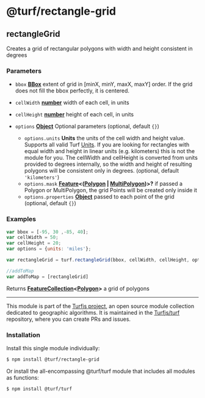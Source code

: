 # @turf/rectangle-grid

<!-- Generated by documentation.js. Update this documentation by updating the source code. -->

## rectangleGrid

Creates a grid of rectangular polygons with width and height consistent in degrees

### Parameters

*   `bbox` **[BBox][1]** extent of grid in \[minX, minY, maxX, maxY] order.  If the grid does not fill the bbox perfectly, it is centered.
*   `cellWidth` **[number][2]** width of each cell, in units
*   `cellHeight` **[number][2]** height of each cell, in units
*   `options` **[Object][3]** Optional parameters (optional, default `{}`)

    *   `options.units` **Units** the units of the cell width and height value.
        Supports all valid Turf [Units][4].
        If you are looking for rectangles with equal width and height in linear units (e.g. kilometers) this is not the module for you.
        The cellWidth and cellHeight is converted from units provided to degrees internally, so the width and height of resulting polygons will be consistent only in degrees. (optional, default `'kilometers'`)
    *   `options.mask` **[Feature][5]<([Polygon][6] | [MultiPolygon][7])>?** if passed a Polygon or MultiPolygon,
        the grid Points will be created only inside it
    *   `options.properties` **[Object][3]** passed to each point of the grid (optional, default `{}`)

### Examples

```javascript
var bbox = [-95, 30 ,-85, 40];
var cellWidth = 50;
var cellHeight = 20;
var options = {units: 'miles'};

var rectangleGrid = turf.rectangleGrid(bbox, cellWidth, cellHeight, options);

//addToMap
var addToMap = [rectangleGrid]
```

Returns **[FeatureCollection][8]<[Polygon][6]>** a grid of polygons

[1]: https://tools.ietf.org/html/rfc7946#section-5

[2]: https://developer.mozilla.org/docs/Web/JavaScript/Reference/Global_Objects/Number

[3]: https://developer.mozilla.org/docs/Web/JavaScript/Reference/Global_Objects/Object

[4]: https://github.com/Turfjs/turf/blob/master/packages/turf-helpers/README_UNITS.md

[5]: https://tools.ietf.org/html/rfc7946#section-3.2

[6]: https://tools.ietf.org/html/rfc7946#section-3.1.6

[7]: https://tools.ietf.org/html/rfc7946#section-3.1.7

[8]: https://tools.ietf.org/html/rfc7946#section-3.3

<!-- This file is automatically generated. Please don't edit it directly. If you find an error, edit the source file of the module in question (likely index.js or index.ts), and re-run "yarn docs" from the root of the turf project. -->

---

This module is part of the [Turfjs project](https://turfjs.org/), an open source module collection dedicated to geographic algorithms. It is maintained in the [Turfjs/turf](https://github.com/Turfjs/turf) repository, where you can create PRs and issues.

### Installation

Install this single module individually:

```sh
$ npm install @turf/rectangle-grid
```

Or install the all-encompassing @turf/turf module that includes all modules as functions:

```sh
$ npm install @turf/turf
```

